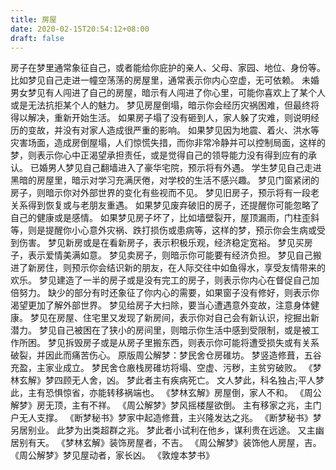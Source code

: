 ```yaml
---
title: 房屋
date: 2020-02-15T20:54:12+08:00
draft: false
---
```


房子在梦里通常象征自己，或者能给你庇护的亲人、父母、家园、地位、身份等。
比如梦见自己走进一幢空荡荡的房屋里，通常表示你内心空虚，无可依赖。
未婚男女梦见有人闯进了自己的房屋，暗示有人闯进了你心里，可能你喜欢上了某个人或是无法抗拒某个人的魅力。
梦见房屋倒塌，暗示你会经历灾祸困难，但最终将得以解决，重新开始生活。
如果房子塌了没有砸到人，家人躲了灾难，则说明经历的变故，并没有对家人造成很严重的影响。
如果梦见因为地震、着火、洪水等灾害场面，造成房倒屋塌，人们惊慌失措，而你非常冷静并可以控制局面，这样的梦，则表示你心中正渴望承担责任，或是觉得自己的领导能力没有得到应有的承认。
已婚男人梦见自己翻墙进入了豪华宅院，预示将有外遇。
学生梦见自己走进黑暗的房屋里，暗示对学习充满厌倦，对学校的生活不感兴趣。
梦见门窗紧闭的房子，则暗示你对外部世界的变化有些视而不见。
梦见旧房子，预示将有一段老关系得到恢复或与老朋友重遇。
如果梦见废弃破旧的房子，还提醒你可能忽略了自己的健康或是感情。
如果梦见房子坏了，比如墙壁裂开，屋顶漏雨，门柱歪斜等，则是提醒你小心意外灾祸、跌打损伤或患病等，这样的梦，预示你会生病或受到伤害。
梦见新房或是在看新房子，表示积极乐观，经济稳定宽裕。
梦见买房子，表示爱情美满如意。
梦见卖房子，则暗示你可能要有经济负担。
梦见自己搬进了新房住，则预示你会结识新的朋友，在人际交往中如鱼得水，享受友情带来的欢乐。
梦见建造了一半的房子或是没有完工的房子，则表示你内心在督促自己加倍努力。
缺少的部分有时还象征了你内心的需要，如果窗子没有修好，则表示你渴望更加了解外部世界。
梦见给房子大扫除，要当心遭遇意外变故，注意身体健康。
梦见在房屋、住宅里又发现了新房间，表示你对自己会有新认识，挖掘出新潜力。
梦见自己被困在了狭小的房间里，则暗示你生活中感到受限制，或是被工作所困。
梦见拆毁房子或是从房子里搬东西，则表示你可能将遭受损失或有关系破裂，并因此而痛苦伤心。
原版周公解梦：梦民舍仓房碓坊。
梦竖造修葺，五谷充盈，主家业成立。
梦民舍仓廒栈房碓坊将塌、空虚、污秽，主贫穷破败。
《梦林玄解》梦四顾无人舍，凶。
梦此者主有疾病死亡。
文人梦此，科名独占;平人梦此，主有恐惧惊省，亦能转移祸端也。
《梦林玄解》房屋倒，家人不和。
《周公解梦》房无顶，主有不祥。
《周公解梦》梦风摇楼屋欲倒。
主有移家之兆，主门户无人支撑。
《断梦秘书》梦家中起造修葺，主兴隆发达之兆。
《断梦秘书》梦另居别业。
此梦为出类超群之兆。
梦此者小试利在他乡，谋利贵在远途。
又主幽居别有天。
《梦林玄解》装饰房屋者，不吉。
《周公解梦》装饰他人房屋，吉。
《周公解梦》梦见屋动者，家长凶。
《敦煌本梦书》